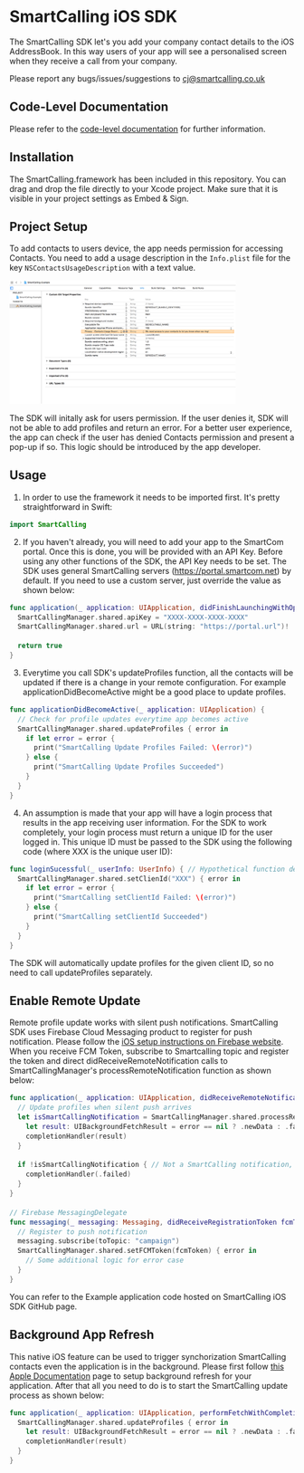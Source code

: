 # SmartCalling iOS SDK

The SmartCalling SDK let's you add your company contact details to the iOS AddressBook. In this way users of your app will see a personalised screen when they receive a call from your company.

Please report any bugs/issues/suggestions to cj@smartcalling.co.uk

## Code-Level Documentation

Please refer to the [code-level documentation](Readme/SmartCallingManager.md) for further information. 

## Installation

The SmartCalling.framework has been included in this repository. You can drag and drop the file directly to your Xcode project. Make sure that it is visible in your project settings as Embed & Sign.

## Project Setup

To add contacts to users device, the app needs permission for accessing Contacts. You need to add a usage description in the `Info.plist` file for the key `NSContactsUsageDescription` with a text value.

<img src="https://github.com/Smartcalling/SmartCalling-iOS/blob/master/Readme/permission.png?raw=true" width="400">

The SDK will initally ask for users permission. If the user denies it, SDK will not be able to add profiles and return an error. For a better user experience, the app can check if the user has denied Contacts permission and present a pop-up if so. This logic should be introduced by the app developer.

## Usage

1. In order to use the framework it needs to be imported first. It's pretty straightforward in Swift:
```swift
import SmartCalling
```

2. If you haven't already, you will need to add your app to the SmartCom portal. Once this is done, you will be provided with an API Key. Before using any other functions of the SDK, the API Key needs to be set. The SDK uses general SmartCalling servers (https://portal.smartcom.net) by default. If you need to use a custom server, just override the value as shown below:
```swift
func application(_ application: UIApplication, didFinishLaunchingWithOptions launchOptions: [UIApplicationLaunchOptionsKey: Any]?) -> Bool {
  SmartCallingManager.shared.apiKey = "XXXX-XXXX-XXXX-XXXX"
  SmartCallingManager.shared.url = URL(string: "https://portal.url")!

  return true
}
```

3. Everytime you call SDK's updateProfiles function, all the contacts will be updated if there is a change in your remote configuration. For example applicationDidBecomeActive might be a good place to update profiles.
```swift
func applicationDidBecomeActive(_ application: UIApplication) {
  // Check for profile updates everytime app becomes active
  SmartCallingManager.shared.updateProfiles { error in
    if let error = error {
      print("SmartCalling Update Profiles Failed: \(error)")
    } else {
      print("SmartCalling Update Profiles Succeeded")
    }
  }
}
```
4. An assumption is made that your app will have a login process that results in the app receiving user information. For the SDK to work completely, your login process must return a unique ID for the user logged in. This unique ID must be passed to the SDK using the following code (where XXX is the unique user ID):
```swift
func loginSucessful(_ userInfo: UserInfo) { // Hypothetical function defined in the app which is called after a successful login.  
  SmartCallingManager.shared.setClienId("XXX") { error in
    if let error = error {
      print("SmartCalling setClientId Failed: \(error)")
    } else {
      print("SmartCalling setClientId Succeeded")
    }
  }
}
```
The SDK will automatically update profiles for the given client ID, so no need to call updateProfiles separately.

## Enable Remote Update

Remote profile update works with silent push notifications. SmartCalling SDK uses Firebase Cloud Messaging product to register for push notification. Please follow the [iOS setup instructions on Firebase website](https://firebase.google.com/docs/cloud-messaging/ios/client). When you receive FCM Token, subscribe to Smartcalling topic and register the token and direct didReceiveRemoteNotification calls to SmartCallingManager's processRemoteNotification function as shown below:

```swift
func application(_ application: UIApplication, didReceiveRemoteNotification userInfo: [AnyHashable : Any], fetchCompletionHandler completionHandler: @escaping (UIBackgroundFetchResult) -> Void) {
  // Update profiles when silent push arrives
  let isSmartCallingNotification = SmartCallingManager.shared.processRemoteNotification(userInfo: userInfo) { error in
    let result: UIBackgroundFetchResult = error == nil ? .newData : .failed
    completionHandler(result)
  }
  
  if !isSmartCallingNotification { // Not a SmartCalling notification, check for potential other types.
    completionHandler(.failed)
  }
}

// Firebase MessagingDelegate    
func messaging(_ messaging: Messaging, didReceiveRegistrationToken fcmToken: String) {
  // Register to push notification
  messaging.subscribe(toTopic: "campaign")
  SmartCallingManager.shared.setFCMToken(fcmToken) { error in
    // Some additional logic for error case
  }
}
```

You can refer to the Example application code hosted on SmartCalling iOS SDK GitHub page.

## Background App Refresh

This native iOS feature can be used to trigger synchorization SmartCalling contacts even the application is in the background. Please first follow [this Apple Documentation](https://developer.apple.com/documentation/uikit/core_app/managing_your_app_s_life_cycle/preparing_your_app_to_run_in_the_background/updating_your_app_with_background_app_refresh) page to setup background refresh for your application. After that all you need to do is to start the SmartCalling update process as shown below:

```swift
func application(_ application: UIApplication, performFetchWithCompletionHandler completionHandler: @escaping (UIBackgroundFetchResult) -> Void) {
  SmartCallingManager.shared.updateProfiles { error in
    let result: UIBackgroundFetchResult = error == nil ? .newData : .failed
    completionHandler(result)
  }
}
```
